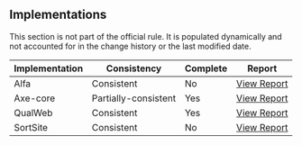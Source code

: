 ## Implementations

This section is not part of the official rule. It is populated dynamically and 
not accounted for in the change history or the last modified date.

| Implementation | Consistency          | Complete | Report
|----------------|----------------------|----------|-------------
| Alfa           | Consistent           | No       | [View Report](https://act-rules.github.io/implementation/alfa#id-5c01ea)
| Axe-core       | Partially-consistent | Yes      | [View Report](https://act-rules.github.io/implementation/axe-core#id-5c01ea)
| QualWeb        | Consistent           | Yes      | [View Report](https://act-rules.github.io/implementation/qualweb#id-5c01ea)
| SortSite       | Consistent           | No       | [View Report](https://act-rules.github.io/implementation/sortsite#id-5c01ea)
